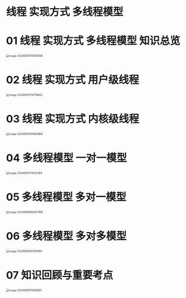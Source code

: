 # 线程 实现方式 多线程模型



# 01 线程 实现方式 多线程模型 知识总览

<img src="https://cvp.oss-cn-shanghai.aliyuncs.com/picgo/202406141700257.png" alt="image-20240614170009136" style="zoom:50%;" />



# 02 线程 实现方式 用户级线程

<img src="https://cvp.oss-cn-shanghai.aliyuncs.com/picgo/202406141747956.png" alt="image-20240614174718402" style="zoom:50%;" />



# 03 线程 实现方式 内核级线程

<img src="https://cvp.oss-cn-shanghai.aliyuncs.com/picgo/202406151018188.png" alt="image-20240615101800960" style="zoom:50%;" />



# 04 多线程模型 一对一模型

<img src="https://cvp.oss-cn-shanghai.aliyuncs.com/picgo/202406151141690.png" alt="image-20240615114132364" style="zoom:50%;" />



# 05 多线程模型 多对一模型

<img src="https://cvp.oss-cn-shanghai.aliyuncs.com/picgo/202406160925332.png" alt="image-20240616092521168" style="zoom:50%;" />



# 06 多线程模型 多对多模型

<img src="https://cvp.oss-cn-shanghai.aliyuncs.com/picgo/202406161013445.png" alt="image-20240616101359193" style="zoom:50%;" />



# 07 知识回顾与重要考点

<img src="https://cvp.oss-cn-shanghai.aliyuncs.com/picgo/202406161119749.png" alt="image-20240616111929601" style="zoom:50%;" />
